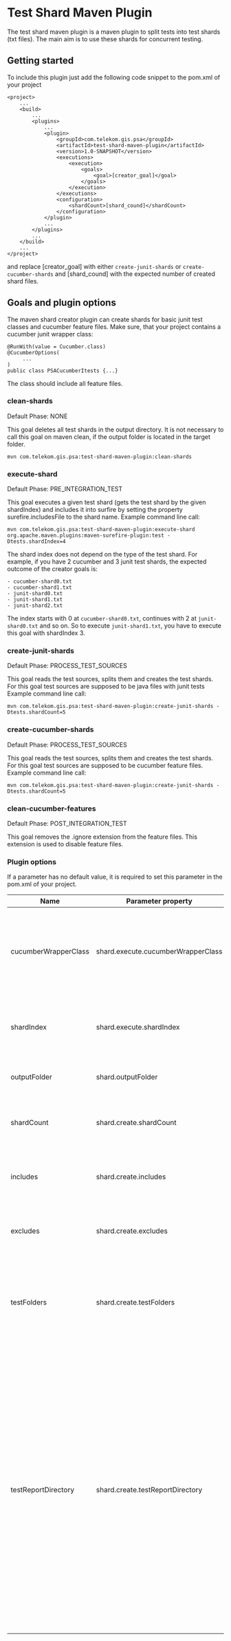 # Test Shard Maven Plugin

The test shard maven plugin is a maven plugin to split tests into test shards (txt files). The main aim is to use these
shards for concurrent testing.

## Getting started

To include this plugin just add the following code snippet to the pom.xml of your project

```
<project>
	...	
	<build>
		...		
        <plugins>
			...	
            <plugin>
                <groupId>com.telekom.gis.psa</groupId>
                <artifactId>test-shard-maven-plugin</artifactId>
                <version>1.0-SNAPSHOT</version>
                <executions>
                    <execution>
                        <goals>
                            <goal>[creator_goal]</goal>
                        </goals>
                    </execution>
                </executions>
                <configuration>
                    <shardCount>[shard_cound]</shardCount>
                </configuration>
            </plugin>			
			...
        </plugins>		
		...
    </build>	
	...
</project>
```

and replace [creator_goal] with either `create-junit-shards` or `create-cucumber-shards` and [shard_cound] with the
expected number of created shard files.

## Goals and plugin options

The maven shard creator plugin can create shards for basic junit test classes and cucumber feature files.
Make sure, that your project contains a cucumber junit wrapper class:

```
@RunWith(value = Cucumber.class)
@CucumberOptions(
     ...
)
public class PSACucumberItests {...}
```

The class should include all feature files.

### clean-shards

Default Phase: NONE

This goal deletes all test shards in the output directory. It is not necessary to call this goal on maven clean,
if the output folder is located in the target folder.

```
mvn com.telekom.gis.psa:test-shard-maven-plugin:clean-shards
```

### execute-shard

Default Phase: PRE_INTEGRATION_TEST

This goal executes a given test shard (gets the test shard by the given shardIndex) and includes it into surfire by
setting the property surefire.includesFile to the shard name.
Example command line call:

```
mvn com.telekom.gis.psa:test-shard-maven-plugin:execute-shard org.apache.maven.plugins:maven-surefire-plugin:test -Dtests.shardIndex=4
```

The shard index does not depend on the type of the test shard. For example, if you have 2 cucumber and 3 junit test
shards, the expected outcome
of the creator goals is:

```
- cucumber-shard0.txt
- cucumber-shard1.txt
- junit-shard0.txt
- junit-shard1.txt
- junit-shard2.txt
``` 

The index starts with 0 at `cucumber-shard0.txt`, continues with 2 at `junit-shard0.txt` and so on. So to execute
`junit-shard1.txt`, you have to execute this goal with shardIndex 3.

### create-junit-shards

Default Phase: PROCESS_TEST_SOURCES

This goal reads the test sources, splits them and creates the test shards.
For this goal test sources are supposed to be java files with junit tests
Example command line call:

```
mvn com.telekom.gis.psa:test-shard-maven-plugin:create-junit-shards -Dtests.shardCount=5
```

### create-cucumber-shards

Default Phase: PROCESS_TEST_SOURCES

This goal reads the test sources, splits them and creates the test shards.
For this goal test sources are supposed to be cucumber feature files.
Example command line call:

```
mvn com.telekom.gis.psa:test-shard-maven-plugin:create-junit-shards -Dtests.shardCount=5
```

### clean-cucumber-features

Default Phase: POST_INTEGRATION_TEST

This goal removes the .ignore extension from the feature files. This extension is used to disable feature files.

### Plugin options

If a parameter has no default value, it is required to set this parameter in the pom.xml of your project.

| Name                 | Parameter property                 | description                                                                                                                                                                                                                                                                                                                                       | goal                                                                 | default value                                              |
|----------------------|------------------------------------|---------------------------------------------------------------------------------------------------------------------------------------------------------------------------------------------------------------------------------------------------------------------------------------------------------------------------------------------------|----------------------------------------------------------------------|------------------------------------------------------------|
| cucumberWrapperClass | shard.execute.cucumberWrapperClass | The full class name (package and class name) of the wrapper class for cucumber tests                                                                                                                                                                                                                                                              | execute-shard                                                        | none, but only required if cucumber tests are executed     |
| shardIndex           | shard.execute.shardIndex           | The index of the shard to be loaded into surfire (see goal description)                                                                                                                                                                                                                                                                           | execute-shard                                                        |                                                            |
| outputFolder         | shard.outputFolder                 | The output directory for the test shards                                                                                                                                                                                                                                                                                                          | all                                                                  | `${project.build.directory}/test-shards`                   |                   
| shardCount           | shard.create.shardCount            | The amount of shards to be created (by each creator goal)                                                                                                                                                                                                                                                                                         | create-junit-shards, create-cucumber-shards                          |                                                            |
| includes             | shard.create.includes              | The path pattern for the test files to be included                                                                                                                                                                                                                                                                                                | create-junit-shards, create-cucumber-shards                          | `{**/*Test.java}` for junit, `{**/*.feature}` for cucumber | 
| excludes             | shard.create.excludes              | The path pattern for the test files to be excluded                                                                                                                                                                                                                                                                                                | create-junit-shards, create-cucumber-shards                          | []                                                         |
| testFolders          | shard.create.testFolders           | The directories, where to search for the the test files, do not include parts of package names                                                                                                                                                                                                                                                    | create-junit-shards, create-cucumber-shards, clean-cucumber-features | `${project.build.testSourceDirectory}`                     |
| testReportDirectory  | shard.create.testReportDirectory   | A directory that contains surefire report files of previous runs of the surefire plugin. If set, the test execution times are extracted from these reports and are used to distribute the tests among the configured number of shards for most even shard execution times. If this property is not set, the tests are simply partitioned by count | create-junit-shards, create-cucumber-shards                          | empty                                                      |
